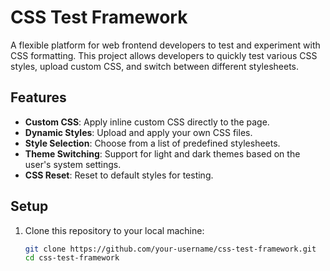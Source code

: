 # CSS Test Framework

A flexible platform for web frontend developers to test and experiment with CSS formatting. This project allows developers to quickly test various CSS styles, upload custom CSS, and switch between different stylesheets.

## Features

- **Custom CSS**: Apply inline custom CSS directly to the page.
- **Dynamic Styles**: Upload and apply your own CSS files.
- **Style Selection**: Choose from a list of predefined stylesheets.
- **Theme Switching**: Support for light and dark themes based on the user's system settings.
- **CSS Reset**: Reset to default styles for testing.

## Setup

1. Clone this repository to your local machine:

   ```bash
   git clone https://github.com/your-username/css-test-framework.git
   cd css-test-framework
